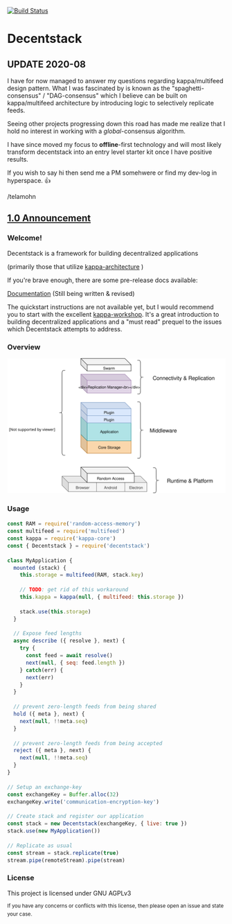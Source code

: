[![Build Status](https://travis-ci.org/decentstack/decentstack.svg?branch=master)](https://travis-ci.org/decentstack/decentstack)

Decentstack
=================
## UPDATE 2020-08
I have for now managed to answer my questions regarding kappa/multifeed design pattern.
What I was fascinated by is known as the "spaghetti-consensus" / "DAG-consensus" which I believe can be built on
kappa/multifeed architecture by introducing logic to selectively replicate feeds.

Seeing other projects progressing down this road has made me realize that I hold no
interest in working with a _global_-consensus algorithm.

I have since moved my focus to **offline**-first technology and will most likely transform decentstack
into an entry level starter kit once I have positive results.

If you wish to say hi then send me a PM somehwere or find my dev-log in hyperspace. :thumbsup:

/telamohn

## [1.0 Announcement](https://github.com/decentstack/decentstack/issues/2)

### Welcome!

Decentstack is a framework for building decentralized
applications

(primarily those that utilize [kappa-architecture](https://github.com/kappa-db/) )

If you're brave enough, there are some pre-release docs available:

[Documentation](https://decentstack.org) (Still being written & revised)

The quickstart instructions are not available yet, but I would recommend you to
start with the excellent [kappa-workshop](https://noffle.github.io/kappa-arch-workshop/build/01.html). It's a great introduction to building decentralized applications and a "must read" prequel to the issues which Decentstack attempts
to address.

### Overview

![Overview Image](./docs/decentstack-overview.svg)


### Usage

```js
const RAM = require('random-access-memory')
const multifeed = require('multifeed')
const kappa = require('kappa-core')
const { Decentstack } = require('decentstack')

class MyApplication {
  mounted (stack) {
    this.storage = multifeed(RAM, stack.key)

    // TODO: get rid of this workaround
    this.kappa = kappa(null, { multifeed: this.storage })

    stack.use(this.storage)
  }

  // Expose feed lengths
  async describe ({ resolve }, next) {
    try {
      const feed = await resolve()
      next(null, { seq: feed.length })
    } catch(err) {
      next(err)
    }
  }

  // prevent zero-length feeds from being shared
  hold ({ meta }, next) {
    next(null, !!meta.seq)
  }

  // prevent zero-length feeds from being accepted
  reject ({ meta }, next) {
    next(null, !!meta.seq)
  }
}

// Setup an exchange-key
const exchangeKey = Buffer.alloc(32)
exchangeKey.write('communication-encryption-key')

// Create stack and register our application
const stack = new Decentstack(exchangeKey, { live: true })
stack.use(new MyApplication())

// Replicate as usual
const stream = stack.replicate(true)
stream.pipe(remoteStream).pipe(stream)

```

### License

This project is licensed under GNU AGPLv3

<sup>If you have any concerns or conflicts with this license, then please open an issue and
state your case.</sup>
